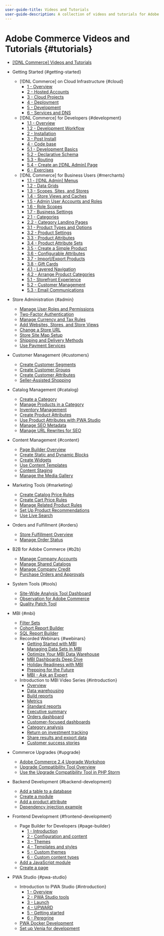 ```yaml
---
user-guide-title: Videos and Tutorials
user-guide-description: A collection of videos and tutorials for Adobe Commerce and Magento Open Source.
---
```


# Adobe Commerce Videos and Tutorials {#tutorials}

+ [[!DNL Commerce] Videos and Tutorials](overview.md)

+ Getting Started {#getting-started}
  + [!DNL Commerce] on Cloud Infrastructure {#cloud}
    + [1 - Overview](../cloud/1-overview.md)
    + [2 - Hosted Accounts](../cloud/2-accounts.md)
    + [3 - Cloud Projects](../cloud/3-projects.md)
    + [4 - Deployment](../cloud/4-deployment.md)
    + [5 - Development](../cloud/5-dev-config.md)
    + [6 - Services and DNS](../cloud/6-launch.md)
  + [!DNL Commerce] for Developers {#development}
    + [1.1 - Overview](../developer/backend-1-1-overview.md)
    + [1.2 - Development Workflow](../developer/backend-1-2-workflow.md)
    + [2 - Installation](../developer/backend-2-install.md)
    + [3 - Post Install](../developer/backend-3-post-install.md)
    + [4 - Code base](../developer/backend-4-code-base.md)
    + [5.1 - Development Basics](../developer/backend-5-1-dev-basics.md)
    + [5.2 - Declarative Schema](../developer/backend-5-2-declarative-schema.md)
    + [5.3 - Routing](../developer/backend-5-3-routing.md)
    + [5.4 - Create an [!DNL Admin] Page](../developer/backend-5-4-admin-page.md)
    + [6 - Exercises](../developer/backend-6-practice.md)
  + [!DNL Commerce] for Business Users {#merchants}
    + [1.1 - [!DNL Admin] Menus](../merchant/introduction/1-1-menus.md)
    + [1.2 - Data Grids](../merchant/introduction/1-2-data-grids.md)
    + [1.3 - Scopes, Sites, and Stores](../merchant/introduction/1-3-apps-scopes-sites-stores.md)
    + [1.4 - Store Views and Caches](../merchant/introduction/1-4-store-views-cache.md)
    + [1.5 - Admin User Accounts and Roles](../merchant/introduction/1-5-users-roles.md)
    + [1.6 - Role Scopes](../merchant/introduction/1-6-role-scopes.md)
    + [1.7 - Business Settings](../merchant/introduction/1-7-business-settings.md)
    + [2.1 - Categories](../merchant/introduction/2-1-categories.md)
    + [2.2 - Category Landing Pages](../merchant/introduction/2-2-category-landing-page.md)
    + [3.1 - Product Types and Options](../merchant/introduction/3-1-product-types-options.md)
    + [3.2 - Product Settings](../merchant/introduction/3-2-product-settings.md)
    + [3.3 - Product Attributes](../merchant/introduction/3-3-product-attributes.md)
    + [3.4 - Product Attribute Sets](../merchant/introduction/3-4-product-attribute-sets.md)
    + [3.5 - Create a Simple Product](../merchant/introduction/3-5-create-simple-product.md)
    + [3.6 - Configurable Attributes](../merchant/introduction/3-6-configurable-attributes.md)
    + [3.7 - Import/Export Products](../merchant/introduction/3-7-import-export-products.md)
    + [3.8 - Gift Cards](../merchant/introduction/3-8-gift-cards.md)
    + [4.1 - Layered Navigation](../merchant/introduction/4-1-layered-navigation.md)
    + [4.2 - Arrange Product Categories](../merchant/introduction/4-2-arrange-product-categories.md)
    + [5.1 - Storefront Experience](../merchant/introduction/5-1-storefront-experience.md)
    + [5.2 - Customer Management](../merchant/introduction/5-2-customer-management.md)
    + [5.3 - Email Communications](../merchant/introduction/5-3-store-communications.md)

+ Store Administration {#admin}
  + [Manage User Roles and Permissions](../merchant/users-roles-permissions.md)
  + [Two-Factor Authentication](../merchant/two-factor-authentication.md)
  + [Manage Currency and Tax Rules](../merchant/currency-tax-rules.md)
  + [Add Websites, Stores, and Store Views](../merchant/add-websites-stores-views.md)
  + [Change a Store URL](../merchant/change-store-url.md)
  + [Store Site Map Setup](../merchant/site-map-setup.md)
  + [Shipping and Delivery Methods](../merchant/shipping-delivery.md)
  + [Use Payment Services](../merchant/payment-services.md)

+ Customer Management {#customers}
  + [Create Customer Segments](../merchant/customer-segments.md)
  + [Create Customer Groups](../merchant/customer-groups.md)
  + [Create Customer Attributes](../merchant/customer-attributes.md)
  + [Seller-Assisted Shopping](../merchant/seller-assisted-shopping.md)

+ Catalog Management {#catalog}
  + [Create a Category](../merchant/category-create.md)
  + [Manage Products in a Category](../merchant/category-products.md)
  + [Inventory Management](../merchant/inventory-management.md)
  + [Create Product Attributes](../merchant/product-attributes-create.md)
  + [Use Product Attributes with PWA Studio](../merchant/product-attributes-pwa.md)
  + [Manage SEO Metadata](../merchant/seo-metadata.md)
  + [Manage URL Rewrites for SEO](../merchant/seo-url-rewrites.md)

+ Content Management {#content}
  + [Page Builder Overview](../merchant/page-builder-overview.md)
  + [Create Static and Dynamic Blocks](../merchant/static-dynamic-blocks.md)
  + [Create Widgets](../merchant/widgets.md)
  + [Use Content Templates](../merchant/content-templates.md)
  + [Content Staging](../merchant/content-staging.md)
  + [Manage the Media Gallery](../merchant/media-gallery.md)

+ Marketing Tools {#marketing}
  + [Create Catalog Price Rules](../merchant/catalog-price-rules.md)
  + [Create Cart Price Rules](../merchant/cart-price-rules.md)
  + [Manage Related Product Rules](../merchant/related-product-rules.md)
  + [Set Up Product Recommendations](../merchant/product-recommendations.md)
  + [Use Live Search](../merchant/live-search.md)

+ Orders and Fulfillment {#orders}
  + [Store Fulfillment Overview](../merchant/store-fulfillment.md)
  + [Manage Order Status](../merchant/order-status.md)

+ B2B for Adobe Commerce {#b2b}
  + [Manage Company Accounts](../merchant/b2b/company-accounts.md)
  + [Manage Shared Catalogs](../merchant/b2b/shared-catalogs.md)
  + [Manage Company Credit](../merchant/b2b/company-credit.md)
  + [Purchase Orders and Approvals](../merchant/b2b/purchase-orders.md)

+ System Tools {#tools}
  + [Site-Wide Analysis Tool Dashboard](../tools/site-wide-analysis-tool.md)
  + [Observation for Adobe Commerce](../tools/observation-tool.md)
  + [Quality Patch Tool](../tools/quality-patch-tool.md)

+ MBI {#mbi}
  + [Filter Sets](../merchant/business-intelligence/filter-sets.md)
  + [Cohort Report Builder](../merchant/business-intelligence/cohort-report-builder.md)
  + [SQL Report Builder](../merchant/business-intelligence/sql-report-builder.md)
  + Recorded Webinars {#webinars}
    + [Getting Started with MBI](../merchant/business-intelligence/webinars/getting-started.md)
    + [Managing Data Sets in MBI](../merchant/business-intelligence/webinars/manage-data-sets.md)
    + [Optimize Your MBI Data Warehouse](../merchant/business-intelligence/webinars/optimize-data-warehouse.md)
    + [MBI Dashboards Deep Dive](../merchant/business-intelligence/webinars/dashboards-deep-dive.md)
    + [Holiday Readiness with MBI](../merchant/business-intelligence/webinars/holiday-readiness.md)
    + [Prepping for the Future](../merchant/business-intelligence/prepare-for-future.md)
    + [MBI - Ask an Expert](../merchant/business-intelligence/webinars/ask-expert.md)
  + Introduction to MBI Video Series {#introduction}
    + [Overview](../merchant/business-intelligence/1-overview.md)
    + [Data warehousing](../merchant/business-intelligence/2-data-warehousing.md)
    + [Build reports](../merchant/business-intelligence/3-build-reports.md)
    + [Metrics](../merchant/business-intelligence/4-metrics.md)
    + [Standard reports](../merchant/business-intelligence/5-standard-reports.md)
    + [Executive summary](../merchant/business-intelligence/6-executive-summary-dashboard.md)
    + [Orders dashboard](../merchant/business-intelligence/7-orders-dashboard.md)
    + [Customer-focused dashboards](../merchant/business-intelligence/8-customer-focused-dashboards.md)
    + [Category analysis](../merchant/business-intelligence/9-category-analysis.md)
    + [Return on investment tracking](../merchant/business-intelligence/10-roi-tracking.md)
    + [Share results and export data](../merchant/business-intelligence/11-share-results-export-data.md)
    + [Customer success stories](../merchant/business-intelligence/12-customer-success.md)

+ Commerce Upgrades {#upgrade}
  + [Adobe Commerce 2.4 Upgrade Workshop](../upgrade/2.4-upgrade-workshop.md)
  + [Upgrade Compatibility Tool Overview](../upgrade/upgrade-compatibility-tool-overview.md)
  + [Use the Upgrade Compatibility Tool in PHP Storm](../upgrade/uct-phpstorm.md)

+ Backend Development {#backend-development}
  + [Add a table to a database](../developer/add-new-db-table.md)
  + [Create a module](../developer/create-module.md)
  + [Add a product attribute](../developer/add-product-attribute.md)
  + [Dependency injection example](../developer/dependency-injection.md)

+ Frontend Development {#frontend-development}
  + Page Builder for Developers {#page-builder}
    + [1 - Introduction](../developer/page-builder/1-intro-case-studies.md)
    + [2 - Configuration and content](../developer/page-builder/2-config-create-content.md)
    + [3 - Themes](../developer/page-builder/3-themes.md)
    + [4 - Templates and styles](../developer/page-builder/4-admin-templates-apply-styles.md)
    + [5 - Custom themes](../developer/page-builder/5-customize-theme.md)
    + [6 - Custom content types](../developer/page-builder/6-custom-content-types.md)
  + [Add a JavaScript module](../developer/add-javascript-module.md)
  + [Create a page](../developer/create-new-page.md)

+ PWA Studio {#pwa-studio}
  + Introduction to PWA Studio {#introduction}
    + [1 - Overview](../pwa/introduction/1-overview.md)
    + [2 - PWA Studio tools](./pwa/introduction/2-pwa-studio-tools.md)
    + [3 - Launch](../pwa/introduction/3-launch.md)
    + [4 - UPWARD](../pwa/introduction/4-upward.md)
    + [5 - Getting started](../pwa/introduction/5-getting-started.md)
    + [6 - Peregrine](../pwa/introduction/6-peregrine.md)
  + [PWA Docker Development](../pwa/pwa-docker-development.md)
  + [Set up Venia for development](../pwa/set-up-venia-for-dev.md)

